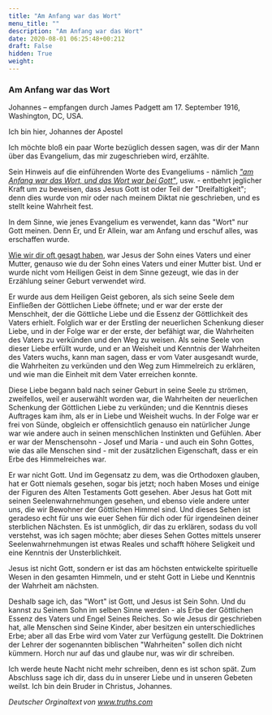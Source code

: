 ```yaml
---
title: "Am Anfang war das Wort"
menu_title: ""
description: "Am Anfang war das Wort"
date: 2020-08-01 06:25:48+00:212
draft: False
hidden: True
weight:
---
```

### Am Anfang war das Wort

Johannes – empfangen durch James Padgett am 17. September 1916, Washington, DC, USA.

Ich bin hier, Johannes der Apostel

Ich möchte bloß ein paar Worte bezüglich dessen sagen, was dir der Mann über das Evangelium, das mir zugeschrieben wird, erzählte.

Sein Hinweis auf die einführenden Worte des Evangeliums - nämlich *["am Anfang war das Wort, und das Wort war bei Gott"](https://www.die-bibel.de/bibeln/online-bibeln/lesen/LU17/JHN.1/Johannes-1)*, usw. - entbehrt jeglicher Kraft um zu beweisen, dass Jesus Gott ist oder Teil der "Dreifaltigkeit"; denn dies wurde von mir oder nach meinem Diktat nie geschrieben, und es stellt keine Wahrheit fest.

In dem Sinne, wie jenes Evangelium es verwendet, kann das "Wort" nur Gott meinen. Denn Er, und Er Allein, war am Anfang und erschuf alles, was erschaffen wurde.

[Wie wir dir oft gesagt haben](/padgett-botschaften/padgett-botschaften-in-reihenfolge-des-datums/padgett-botschaften-1916/maria-schreibt-dass-jesus-der-natuerliche-sohn-von-josef-und-maria-war-jep-maria-15-april-1916/), war Jesus der Sohn eines Vaters und einer Mutter, genauso wie du der Sohn eines Vaters und einer Mutter bist. Und er wurde nicht vom Heiligen Geist in dem Sinne gezeugt, wie das in der Erzählung seiner Geburt verwendet wird.

Er wurde aus dem Heiligen Geist geboren, als sich seine Seele dem Einfließen der Göttlichen Liebe öffnete; und er war der erste der Menschheit, der die Göttliche Liebe und die Essenz der Göttlichkeit des Vaters erhielt. Folglich war er der Erstling der neuerlichen Schenkung dieser Liebe, und in der Folge war er der erste, der befähigt war, die Wahrheiten des Vaters zu verkünden und den Weg zu weisen. Als seine Seele von dieser Liebe erfüllt wurde, und er an Weisheit und Kenntnis der Wahrheiten des Vaters wuchs, kann man sagen, dass er vom Vater ausgesandt wurde, die Wahrheiten zu verkünden und den Weg zum Himmelreich zu erklären, und wie man die Einheit mit dem Vater erreichen konnte.

Diese Liebe begann bald nach seiner Geburt in seine Seele zu strömen, zweifellos, weil er auserwählt worden war, die Wahrheiten der neuerlichen Schenkung der Göttlichen Liebe zu verkünden; und die Kenntnis dieses Auftrages kam ihm, als er in Liebe und Weisheit wuchs. In der Folge war er frei von Sünde, obgleich er offensichtlich genauso ein natürlicher Junge war wie andere auch in seinen menschlichen Instinkten und Gefühlen. Aber er war der Menschensohn - Josef und Maria - und auch ein Sohn Gottes, wie das alle Menschen sind - mit der zusätzlichen Eigenschaft, dass er ein Erbe des Himmelreiches war.

Er war nicht Gott. Und im Gegensatz zu dem, was die Orthodoxen glauben, hat er Gott niemals gesehen, sogar bis jetzt; noch haben Moses und einige der Figuren des Alten Testaments Gott gesehen. Aber Jesus hat Gott mit seinen Seelenwahrnehmungen gesehen, und ebenso viele andere unter uns, die wir Bewohner der Göttlichen Himmel sind. Und dieses Sehen ist geradeso echt für uns wie euer Sehen für dich oder für irgendeinen deiner sterblichen Nächsten. Es ist unmöglich, dir das zu erklären, sodass du voll verstehst, was ich sagen möchte; aber dieses Sehen Gottes mittels unserer Seelenwahrnehmungen ist etwas Reales und schafft höhere Seligkeit und eine Kenntnis der Unsterblichkeit.

Jesus ist nicht Gott, sondern er ist das am höchsten entwickelte spirituelle Wesen in den gesamten Himmeln, und er steht Gott in Liebe und Kenntnis der Wahrheit am nächsten.

Deshalb sage ich, das "Wort" ist Gott, und Jesus ist Sein Sohn. Und du kannst zu Seinem Sohn im selben Sinne werden - als Erbe der Göttlichen Essenz des Vaters und Engel Seines Reiches. So wie Jesus dir geschrieben hat, alle Menschen sind Seine Kinder, aber besitzen ein unterschiedliches Erbe; aber all das Erbe wird vom Vater zur Verfügung gestellt. Die Doktrinen der Lehrer der sogenannten biblischen "Wahrheiten" sollen dich nicht kümmern. Horch nur auf das und glaube nur, was wir dir schreiben.

Ich werde heute Nacht nicht mehr schreiben, denn es ist schon spät. Zum Abschluss sage ich dir, dass du in unserer Liebe und in unseren Gebeten weilst. Ich bin dein Bruder in Christus, Johannes.

*Deutscher Orginaltext von www.truths.com*
